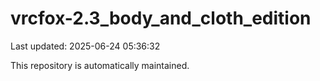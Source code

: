 # vrcfox-2.3_body_and_cloth_edition

Last updated: 2025-06-24 05:36:32

This repository is automatically maintained.
